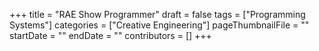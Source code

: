 +++
title = "RAE Show Programmer"
draft = false
tags = ["Programming Systems"]
categories = ["Creative Engineering"]
pageThumbnailFile = ""
startDate = ""
endDate = ""
contributors = []
+++

